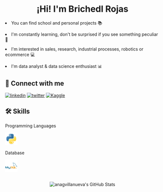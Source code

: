 <h1 align="center">¡Hi! I'm Brichedl Rojas </h1>


<p> <li> You can find school and personal projects 📚 <p>
<p> <li> I'm constantly learning, don't be surprised if you see something peculiar 🚀 <p>
<p> <li> I'm interested in sales, research, industrial processes, robotics or ecommerce 💻<p>
<p> <li> I'm data analyst & data science enthusiast 📊<p>
<p>



## 📱 Connect with me
[![linkedin](https://img.shields.io/badge/linkedin-0A66C2?style=for-the-badge&logo=linkedin&logoColor=white)](https://www.linkedin.com/in/brichedl/)
[![twitter](https://img.shields.io/badge/twitter-1DA1F2?style=for-the-badge&logo=twitter&logoColor=white)](https://twitter.com/brichedl)
[![Kaggle](https://img.shields.io/badge/Kaggle-1DA1F2?style=for-the-badge&logo=Kaggle&logoColor=white)](https://www.kaggle.com/brichedl)

## 🛠 Skills
  <p>Programming Languages</p>
 
<a href="https://developer.mozilla.org/en-US/docs/Web/JavaScript" target="_blank" rel="noreferrer"> <img src="https://raw.githubusercontent.com/devicons/devicon/master/icons/python/python-original.svg" alt="python" width="40" height="40"/></a>
 

  <p>Database</p>
  
<img src="https://raw.githubusercontent.com/devicons/devicon/master/icons/mysql/mysql-original-wordmark.svg" alt="mysql" width="40" height="40"/> </a>
 
## 
  
<div align="center">
  
  ![anagvillanueva's GitHub Stats](https://github-readme-stats.vercel.app/api?username=brichedl&theme=radical&show_icons=true)

 </div>
